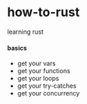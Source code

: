 # how-to-rust
learning rust

#### basics
  - get your vars
  - get your functions
  - get your loops
  - get your try-catches
  - get your concurrency
  
  
